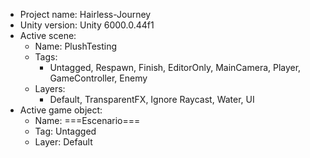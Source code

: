 <!-- UNITY CODE ASSIST INSTRUCTIONS START -->
- Project name: Hairless-Journey
- Unity version: Unity 6000.0.44f1
- Active scene:
  - Name: PlushTesting
  - Tags:
    - Untagged, Respawn, Finish, EditorOnly, MainCamera, Player, GameController, Enemy
  - Layers:
    - Default, TransparentFX, Ignore Raycast, Water, UI
- Active game object:
  - Name: ===Escenario===
  - Tag: Untagged
  - Layer: Default
<!-- UNITY CODE ASSIST INSTRUCTIONS END -->